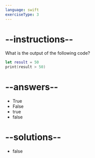 ```yaml
---
language: swift
exerciseType: 3
---
```


# --instructions--

What is the output of the following code?
```swift
let result = 50
print(result > 50)
```

# --answers--

- True
- False
- true
- false

# --solutions--

- false
